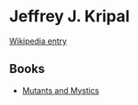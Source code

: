 # Jeffrey J. Kripal

[Wikipedia entry](https://en.wikipedia.org/wiki/Jeffrey_J._Kripal)

## Books

- [Mutants and Mystics](Mutants_and_Mystics-_Science_Fiction__Superhero_Comics__and_the_Paranormal.md)
